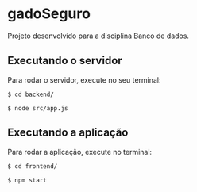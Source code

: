 # gadoSeguro
Projeto desenvolvido para a disciplina Banco de dados.

## Executando o servidor
Para rodar o servidor, execute no seu terminal:

```
$ cd backend/
```
```
$ node src/app.js
```

## Executando a aplicação
Para rodar a aplicação, execute no terminal:

```
$ cd frontend/
```
```
$ npm start
```
